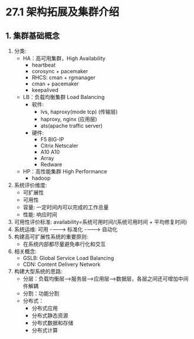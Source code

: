 # 27.1 架构拓展及集群介绍

## 1. 集群基础概念
1. 分类:
    - HA：高可用集群，High Availability
        - heartbeat
        - corosync + pacemaker
        - RHCS: cman + rgmanager
        - cman + pacemaker
        - keepalived
    - LB：负载均衡集群 Load Balancing
        - 软件:
            - lvs, haproxy(mode tcp) (传输层)
            - haproxy, nginx (应用层)
            - ats(apache traffic server)
        - 硬件:
            - F5 BIG-IP
            - Citrix Netscaler
            - A10 A10
            - Array
            - Redware
    - HP：高性能集群  High Performance
        - hadoop
2. 系统评价维度:
    - 可扩展性
    - 可用性
    - 容量: 一定时间内可以完成的工作总量
    - 性能: 响应时间
3. 可用性评价标准: availability=系统可用时间/(系统可用时间 + 平均修复时间)
4. 系统运维: 可用 ---->  标准化 ----> 自动化
5. 构建高可扩展性系统的重要原则:
    - 在系统内部都尽量避免串行化和交互
6. 相关概念:
    - GSLB: Global Service Load Balancing
    - CDN: Content Delivery Network
7. 构建大型系统的思路:
    - 分层：负载均衡层-->服务层-->应用层-->数据层，各层之间还可增加中间件解耦
    - 分割：功能分割
    - 分布式：
        - 分布式应用
        - 分布式静态资源
        - 分布式数据和存储
        - 分布式计算
